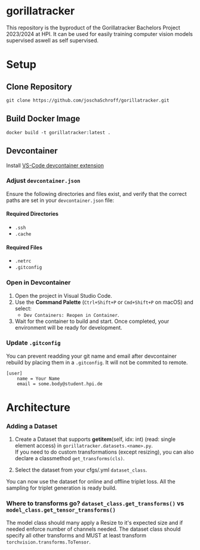 # gorillatracker
This repository is the byproduct of the Gorillatracker Bachelors Project 2023/2024 at HPI. It can be used for easily training computer vision models supervised aswell as self supervised.

# Setup
## Clone Repository
```git clone https://github.com/joschaSchroff/gorillatracker.git```

## Build Docker Image
```docker build -t gorillatracker:latest .```

## Devcontainer
Install [VS-Code devcontainer extension](https://marketplace.visualstudio.com/items?itemName=ms-vscode-remote.remote-containers)

### Adjust `devcontainer.json`

Ensure the following directories and files exist, and verify that the correct paths are set in your `devcontainer.json` file:

#### Required Directories
- `.ssh`
- `.cache`

#### Required Files
- `.netrc`
- `.gitconfig`

### Open in Devcontainer

1. Open the project in Visual Studio Code.
2. Use the **Command Palette** (`Ctrl+Shift+P` or `Cmd+Shift+P` on macOS) and select:
   - `Dev Containers: Reopen in Container`.
3. Wait for the container to build and start. Once completed, your environment will be ready for development.


### Update `.gitconfig`
You can prevent readding your git name and email after devcontainer rebuild by 
placing them in a `.gitconfig`. It will not be commited to remote.

```
[user]
    name = Your Name
    email = some.body@student.hpi.de
``` 

# Architecture
### Adding a Dataset

1. Create a Dataset that supports __getitem__(self, idx: int) (read: single element access) in `gorillatracker.datasets.<name>.py`.  
If you need to do custom transformations (except resizing), you can also declare a classmethod `get_transforms(cls)`.

2. Select the dataset from your cfgs/<yourconfigname>.yml `dataset_class`.

You can now use the dataset for online and offline triplet loss. All the sampling 
for triplet generation is ready build. 

### Where to transforms go? `dataset_class.get_transforms()` vs  `model_class.get_tensor_transforms()`
The model class should many apply a Resize to it's expected size and if needed enforce number of channels needed.
The dataset class should specify all other transforms and MUST at least transform `torchvision.transforms.ToTensor`.










